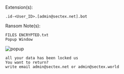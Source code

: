 Extension(s): 
```
.id-<User_ID>.[admin@sectex.net].bot
```
Ransom Note(s): 
```
FILES ENCRYPTED.txt
Popup Window
```
![popup](https://github.com/user-attachments/assets/d08e44e6-1c93-412d-a5f1-ada2fa4dc0ac)
```
all your data has been locked us
You want to return?
write email admin@sectex.net or admin@sectex.world
```
